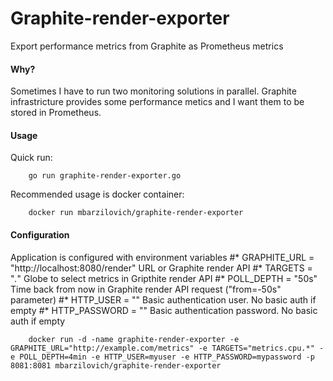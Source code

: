 # Graphite-render-exporter
Export performance metrics from Graphite as Prometheus metrics

#### Why?
Sometimes I have to run two monitoring solutions in parallel. Graphite infrastricture provides some performance metics and I want them to be stored in Prometheus.

#### Usage
Quick run:

        go run graphite-render-exporter.go
Recommended usage is docker container:

        docker run mbarzilovich/graphite-render-exporter

#### Configuration
Application is configured with environment variables
#* GRAPHITE_URL = "http://localhost:8080/render"         URL or Graphite render API
#* TARGETS = "*.*"                                       Globe to select metrics in Gripthite render API
#* POLL_DEPTH = "50s"                                    Time back from now in Graphite render API request ("from=-50s" parameter)
#* HTTP_USER = ""                                        Basic authentication user. No basic auth if empty
#* HTTP_PASSWORD = ""                                    Basic authentication password. No basic auth if empty
        
        docker run -d -name graphite-render-exporter -e GRAPHITE_URL="http://example.com/metrics" -e TARGETS="metrics.cpu.*" -e POLL_DEPTH=4min -e HTTP_USER=myuser -e HTTP_PASSWORD=mypassword -p 8081:8081 mbarzilovich/graphite-render-exporter
        
        
        
        
        